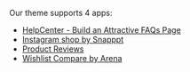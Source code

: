 Our theme supports 4 apps:
* [HelpCenter - Build an Attractive FAQs Page](https://apps.shopify.com/helpcenter?page=1&rating=1)
* [Instagram shop by Snapppt](https://apps.shopify.com/instagram-shop-by-snapppt)
* [Product Reviews](https://apps.shopify.com/product-reviews)
* [Wishlist Compare by Arena](https://apps.arenatheme.com/install)
